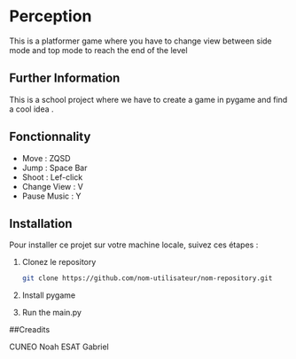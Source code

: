  # Perception

This is a platformer game where you have to change view between side mode and top mode to reach the end of the level

## Further Information

This is a school project where we have to create a game in pygame and find a cool idea .

## Fonctionnality

- Move : ZQSD
- Jump : Space Bar
- Shoot : Lef-click
- Change View : V
- Pause Music : Y

## Installation

Pour installer ce projet sur votre machine locale, suivez ces étapes :

1. Clonez le repository
   ```bash
   git clone https://github.com/nom-utilisateur/nom-repository.git

2. Install pygame

3. Run the main.py


##Creadits

CUNEO Noah ESAT Gabriel
      
